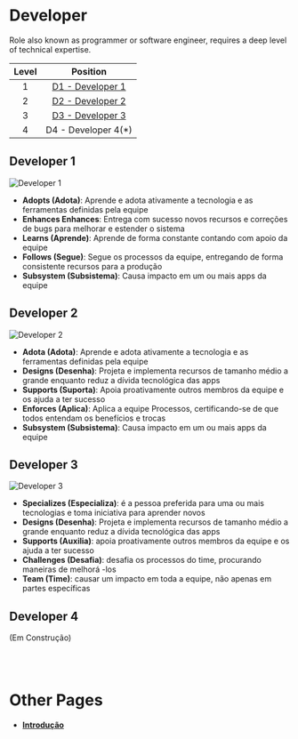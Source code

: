 # Developer

Role also known as programmer or software engineer, requires a deep level of technical expertise.

| Level | Position |
| :---: | :---: |
| 1 | [D1 - Developer 1](#developer-1) |
| 2 | [D2 - Developer 2](#developer-2) |
| 3 | [D3 - Developer 3](#developer-3) |
| 4 | D4 - Developer 4(*) |

## Developer 1

<picture>
  <source media="(prefers-color-scheme: light)" srcset="{{site.baseurl}}/charts/developer-1.png">
  <img alt="Developer 1" src="{{site.baseurl}}/charts/developer-1.png">
</picture>

* **Adopts (Adota)**: Aprende e adota ativamente a tecnologia e as ferramentas definidas pela equipe
* **Enhances Enhances**: Entrega com sucesso novos recursos e correções de bugs para melhorar e estender o sistema
* **Learns (Aprende)**: Aprende de forma constante contando com apoio da equipe
* **Follows (Segue)**: Segue os processos da equipe, entregando de forma consistente recursos para a produção
* **Subsystem (Subsistema)**: Causa impacto em um ou mais apps da equipe

## Developer 2

<picture>
  <source media="(prefers-color-scheme: light)" srcset="{{site.baseurl}}/charts/developer-2.png">
  <img alt="Developer 2" src="{{site.baseurl}}/charts/developer-2.png">
</picture>

* **Adota (Adota)**: Aprende e adota ativamente a tecnologia e as ferramentas definidas pela equipe
* **Designs (Desenha)**: Projeta e implementa recursos de tamanho médio a grande enquanto reduz a dívida tecnológica das apps
* **Supports (Suporta)**: Apoia proativamente outros membros da equipe e os ajuda a ter sucesso
* **Enforces (Aplica)**: Aplica a equipe Processos, certificando-se de que todos entendam os benefícios e trocas
* **Subsystem (Subsistema)**: Causa impacto em um ou mais apps da equipe

## Developer 3

<picture>
  <source media="(prefers-color-scheme: light)" srcset="{{site.baseurl}}/charts/developer-3.png">
  <img alt="Developer 3" src="{{site.baseurl}}/charts/developer-3.png">
</picture>

* **Specializes (Especializa)**: é a pessoa preferida para uma ou mais tecnologias e toma iniciativa para aprender novos
* **Designs (Desenha)**: Projeta e implementa recursos de tamanho médio a grande enquanto reduz a dívida tecnológica das apps
* **Supports (Auxilia)**: apoia proativamente outros membros da equipe e os ajuda a ter sucesso
* **Challenges (Desafia)**: desafia os processos do time, procurando maneiras de melhorá -los
* **Team (Time)**: causar um impacto em toda a equipe, não apenas em partes específicas

## Developer 4 
(Em Construção)


<!-- 
<picture>
  <source media="(prefers-color-scheme: light)" srcset="{{site.baseurl}}/charts/developer-4.png">
  <img alt="Developer 4" src="{{site.baseurl}}/charts/developer-4.png">
</picture>

* **Evangelizes (Evangeliza)** Pesquisas, cria provas de conceito e apresenta novas tecnologias para a equipe
* **Owns (Possui)** possui a operação de produção e monitoramento do sistema e está ciente de seus SLAs
* **Mentors (Mentora)** orienta outros a acelerar seu crescimento de carreira e os incentiva a participar
* **Challenges (Desafia)** Desafia a equipe processa, procurando maneiras de melhorá -los
* **Team (Time)** causa um impacto em toda a equipe, não apenas em partes específicas dele -->

<!-- ## D5 - Developer 5

<picture>
  <source media="(prefers-color-scheme: light)" srcset="{{site.baseurl}}/charts/developer-5.png">
  <img alt="Developer 5" src="{{site.baseurl}}/charts/developer-5.png">
</picture>

* **Masters (Mestre)** tem um conhecimento muito profundo sobre toda a pilha de tecnologia do sistema
* **Evolves (Evolui)** Evolui a arquitetura para apoiar os requisitos futuros e define seus SLAs
* **Mentors (Mentora)** orienta outros a acelerar seu crescimento de carreira e os incentiva a participar
* **Adjusts (Ajusta)** Ajusta os processos da equipe, ouvindo feedback e orientando a equipe através das alterações
* **Multiple Teams (várias equipes)** causam impacto não apenas em toda a equipe, mas também em outras equipes -->

&nbsp;
\
&nbsp;


# Other Pages

* [**Introdução**](README.md)
